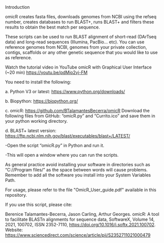 
Introduction

omicR creates fasta files, downloads genomes from NCBI using the refseq number, creates databases to run BLAST+, runs BLAST+ and filters these results to obtain the best match per sequence. 

These scripts can be used to run BLAST alignment of short-read (DArTseq data) and long-read sequences (Illumina, PacBio… etc). You can use reference genomes from NCBI, genomes from your private collection, contigs, scaffolds or any other genetic sequence that you would like to use as reference. 

Watch the tutorial video in YouTube omicR with Graphical User Interface (~20 min) https://youtu.be/pdMio2vj-FM 

You need to install the following:

a.	Python V3 or latest: https://www.python.org/downloads/

b.	Biopython: https://biopython.org/

c.	omicR: https://github.com/BTalamantesBecerra/omicR Download the following files from GitHub: “omicR.py” and “Currito.ico” and save them in your python working directory. 

d. BLAST+ latest version: https://ftp.ncbi.nlm.nih.gov/blast/executables/blast+/LATEST/ 


-Open the script “omicR.py” in Python and run it.

-This will open a window where you can run the scripts. 

As general practice avoid installing your software in directories such as “C://Program files/” as the space between words will cause problems. 
Remember to add all the software you install into your System Variables Path. 


For usage, please refer to the file "OmicR_User_guide.pdf" available in this repository.

If you use this script, please cite:

Berenice Talamantes-Becerra, Jason Carling, Arthur Georges. omicR: A tool to facilitate BLASTn alignments for sequence data, SoftwareX, Volume 14, 2021, 100702, ISSN 2352-7110, https://doi.org/10.1016/j.softx.2021.100702. Website: https://www.sciencedirect.com/science/article/pii/S2352711021000479
